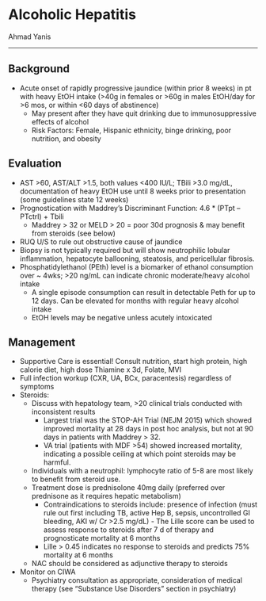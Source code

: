 # Alcoholic Hepatitis 

Ahmad Yanis

---

## Background

- Acute onset of rapidly progressive jaundice (within prior 8 weeks) in pt with heavy EtOH
intake (>40g in females or >60g in males EtOH/day for >6 mos, or within <60 days of abstinence)
    - May present after they have quit drinking due to immunosuppressive effects of alcohol
    - Risk Factors: Female, Hispanic ethnicity, binge drinking, poor nutrition, and obesity

## Evaluation 
- AST >60, AST/ALT >1.5, both values <400 IU/L; TBili >3.0 mg/dL, documentation of heavy
EtOH use until 8 weeks prior to presentation (some guidelines state 12 weeks)
- Prognostication with Maddrey’s Discriminant Function: 4.6 * (PTpt – PTctrl) + Tbili
    - Maddrey > 32 or MELD > 20 = poor 30d prognosis & may benefit from steroids (see below)
- RUQ U/S to rule out obstructive cause of jaundice
- Biopsy is not typically required but will show neutrophilic lobular inflammation, hepatocyte ballooning, steatosis, and pericellular fibrosis.
- Phosphatidylethanol (PEth) level is a biomarker of ethanol consumption over ~ 4wks; >20
ng/mL can indicate chronic moderate/heavy alcohol intake
    - A single episode consumption can result in detectable Peth for up to 12 days. Can be
elevated for months with regular heavy alcohol intake
    - EtOH levels may be negative unless acutely intoxicated
      
## Management
- Supportive Care is essential! Consult nutrition, start high protein, high calorie diet, high dose Thiamine x 3d, Folate, MVI
- Full infection workup (CXR, UA, BCx, paracentesis) regardless of symptoms
- Steroids:
    - Discuss with hepatology team, >20 clinical trials conducted with inconsistent results
        - Largest trial was the STOP-AH Trial (NEJM 2015) which showed improved mortality at 28 days in post hoc analysis, but not at 90 days in patients with Maddrey > 32.
        - VA trial (patients with MDF >54) showed increased mortality, indicating a possible ceiling at which point steroids may be harmful.
    - Individuals with a neutrophil: lymphocyte ratio of 5-8 are most likely to benefit from steroid use.
    - Treatment dose is prednisolone 40mg daily (preferred over prednisone as it requires hepatic metabolism)
        - Contraindications to steroids include: presence of infection (must rule out first including TB, active Hep B, sepsis, uncontrolled GI bleeding, AKI w/ Cr >2.5 mg/dL)    - The Lille score can be used to assess response to steroids after 7 d of therapy and prognosticate mortality at 6 months
        - Lille > 0.45 indicates no response to steroids and predicts 75% mortality at 6 months
    - NAC should be considered as adjunctive therapy to steroids
- Monitor on CIWA
    - Psychiatry consultation as appropriate, consideration of medical therapy (see “Substance Use Disorders” section in psychiatry)
